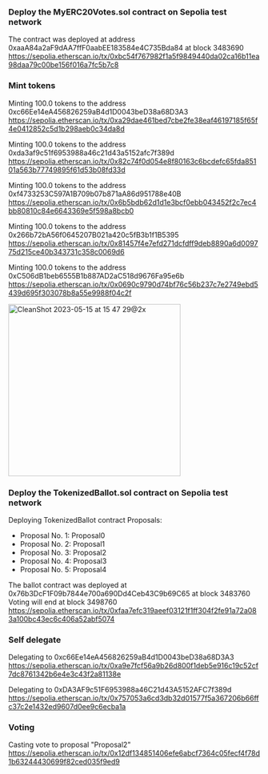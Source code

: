 ### Deploy the MyERC20Votes.sol contract on Sepolia test network
The contract was deployed at address 0xaaA84a2aF9dAA7ffF0aabEE183584e4C735Bda84 at block 3483690
https://sepolia.etherscan.io/tx/0xbc54f767982f1a5f9849440da02ca16b11ea98daa79c00be156f016a7fc5b7c8

### Mint tokens
Minting 100.0 tokens to the address 0xc66Ee14eA456826259aB4d1D0043beD38a68D3A3
https://sepolia.etherscan.io/tx/0xa29dae461bed7cbe2fe38eaf46197185f65f4e0412852c5d1b298aeb0c34da8d

Minting 100.0 tokens to the address 0xda3af9c51f6953988a46c21d43a5152afc7f389d
https://sepolia.etherscan.io/tx/0x82c74f0d054e8f80163c6bcdefc65fda85101a563b77749895f61d53b08fd33d

Minting 100.0 tokens to the address 0xf4733253C597A1B709b07b871aA86d951788e40B
https://sepolia.etherscan.io/tx/0x6b5bdb62d1d1e3bcf0ebb043452f2c7ec4bb80810c84e6643369e5f598a8bcb0

Minting 100.0 tokens to the address 0x266b72bA56f0645207B021a420c5fB3b1f1B5395
https://sepolia.etherscan.io/tx/0x81457f4e7efd271dcfdff9deb8890a6d009775d215ce40b343731c358c0069d6

Minting 100.0 tokens to the address 0xC506dB1beb6555B1b887AD2aC518d9676Fa95e6b
https://sepolia.etherscan.io/tx/0x0690c9790d74bf76c56b237c7e2749ebd5439d695f303078b8a55e9988f04c2f

<img width="344" alt="CleanShot 2023-05-15 at 15 47 29@2x" src="https://github.com/LStan/Encode-Club-Solidity-Bootcamp-Weekend-Projects/assets/24606613/f4773b9b-dda8-4115-86c4-7b998fef9f60">

### Deploy the TokenizedBallot.sol contract on Sepolia test network
Deploying TokenizedBallot contract
Proposals: 
* Proposal No. 1: Proposal0
* Proposal No. 2: Proposal1
* Proposal No. 3: Proposal2
* Proposal No. 4: Proposal3
* Proposal No. 5: Proposal4

The ballot contract was deployed at 0x76b3DcF1F09b7844e700a690Dd4Ceb43C9b69C65 at block 3483760
Voting will end at block 3498760
https://sepolia.etherscan.io/tx/0xfaa7efc319aeef03121f1ff304f2fe91a72a083a100bc43ec6c406a52abf5074

### Self delegate
Delegating to 0xc66Ee14eA456826259aB4d1D0043beD38a68D3A3
https://sepolia.etherscan.io/tx/0xa9e7fcf56a9b26d800f1deb5e916c19c52cf7dc8761342b6e4e3c43f2a81138e

Delegating to 0xDA3AF9c51F6953988a46C21d43A5152AFC7f389d
https://sepolia.etherscan.io/tx/0x757053a6cd3db32d01577f5a367206b66ffc37c2e1432ed9607d0ee9c6ecba1a

### Voting
Casting vote to proposal "Proposal2"
https://sepolia.etherscan.io/tx/0x12df134851406efe6abcf7364c05fecf4f78d1b63244430699f82ced035f9ed9
